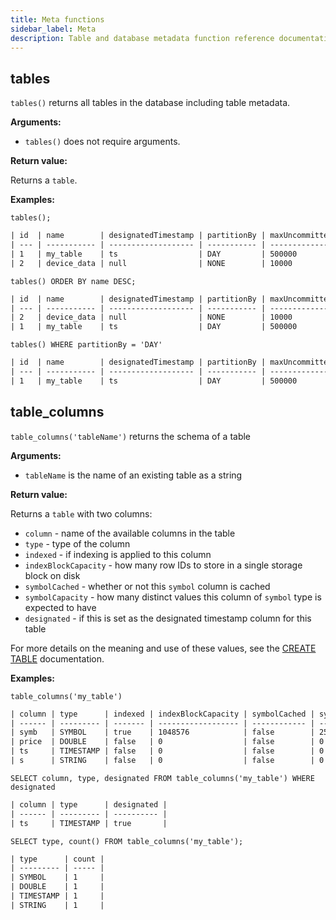 ```yaml
---
title: Meta functions
sidebar_label: Meta
description: Table and database metadata function reference documentation.
---
```


## tables

`tables()` returns all tables in the database including table metadata.

**Arguments:**

- `tables()` does not require arguments.

**Return value:**

Returns a `table`.

**Examples:**

```questdb-sql title="List all tables"
tables();
```

```txt
| id  | name        | designatedTimestamp | partitionBy | maxUncommittedRows | o3CommitHysteresisMicros |
| --- | ----------- | ------------------- | ----------- | ------------------ | ------------------------ |
| 1   | my_table    | ts                  | DAY         | 500000             | 300000000                |
| 2   | device_data | null                | NONE        | 10000              | 30000000                 |
```

```questdb-sql title="All tables in reverse alphabetical order"
tables() ORDER BY name DESC;
```

```txt
| id  | name        | designatedTimestamp | partitionBy | maxUncommittedRows | o3CommitHysteresisMicros |
| --- | ----------- | ------------------- | ----------- | ------------------ | ------------------------ |
| 2   | device_data | null                | NONE        | 10000              | 30000000                 |
| 1   | my_table    | ts                  | DAY         | 500000             | 300000000                |
```

```questdb-sql title="All tables with a daily partitioning strategy"
tables() WHERE partitionBy = 'DAY'
```

```txt
| id  | name        | designatedTimestamp | partitionBy | maxUncommittedRows | o3CommitHysteresisMicros |
| --- | ----------- | ------------------- | ----------- | ------------------ | ------------------------ |
| 1   | my_table    | ts                  | DAY         | 500000             | 300000000                |
```

## table_columns

`table_columns('tableName')` returns the schema of a table

**Arguments:**

- `tableName` is the name of an existing table as a string

**Return value:**

Returns a `table` with two columns:

- `column` - name of the available columns in the table
- `type` - type of the column
- `indexed` - if indexing is applied to this column
- `indexBlockCapacity` - how many row IDs to store in a single storage block on
  disk
- `symbolCached` - whether or not this `symbol` column is cached
- `symbolCapacity` - how many distinct values this column of `symbol` type is
  expected to have
- `designated` - if this is set as the designated timestamp column for this
  table

For more details on the meaning and use of these values, see the
[CREATE TABLE](/docs/reference/sql/create-table/) documentation.

**Examples:**

```questdb-sql title="Get all columns in a table"
table_columns('my_table')
```

```txt
| column | type      | indexed | indexBlockCapacity | symbolCached | symbolCapacity | designated |
| ------ | --------- | ------- | ------------------ | ------------ | -------------- | ---------- |
| symb   | SYMBOL    | true    | 1048576            | false        | 256            | false      |
| price  | DOUBLE    | false   | 0                  | false        | 0              | false      |
| ts     | TIMESTAMP | false   | 0                  | false        | 0              | true       |
| s      | STRING    | false   | 0                  | false        | 0              | false      |
```

```questdb-sql title="Get designated timestamp column"
SELECT column, type, designated FROM table_columns('my_table') WHERE designated
```

```txt
| column | type      | designated |
| ------ | --------- | ---------- |
| ts     | TIMESTAMP | true       |
```

```questdb-sql title="Get the count of column types"
SELECT type, count() FROM table_columns('my_table');
```

```txt
| type      | count |
| --------- | ----- |
| SYMBOL    | 1     |
| DOUBLE    | 1     |
| TIMESTAMP | 1     |
| STRING    | 1     |
```
